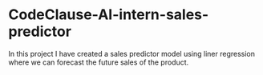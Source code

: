 # CodeClause-AI-intern-sales-predictor
In this project I have created a sales predictor model using liner regression where we can forecast the future sales of the product.
